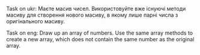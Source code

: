 Task on ukr:
Маєте масив чисел. Використовуйте вже існуючі методи масиву для створення нового масиву, в якому лише парні числа з оригінального масиву.

Task on eng: 
Draw up an array of numbers. Use the same array methods to create a new array, which does not contain the same number as the original array.